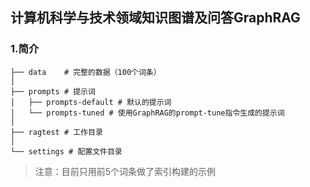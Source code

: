 ## 计算机科学与技术领域知识图谱及问答GraphRAG

### 1.简介

```
├── data	# 完整的数据（100个词条） 
│ 
├── prompts	# 提示词
│   ├── prompts-default # 默认的提示词   
│   └── prompts-tuned # 使用GraphRAG的prompt-tune指令生成的提示词
│
├── ragtest # 工作目录
│
└── settings # 配置文件目录
```

> 注意：目前只用前5个词条做了索引构建的示例

